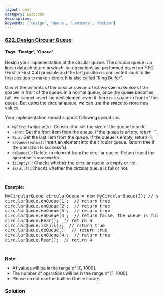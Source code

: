 ```yaml
---
layout: post
category: Leetcode
description: 
keywords: ['Design', 'Queue', 'Leetcode', 'Medium']
---
```

### [622. Design Circular Queue](https://leetcode.com/problems/design-circular-queue)

#### Tags: 'Design', 'Queue'

<div class="content__u3I1 question-content__JfgR"><div><p>Design your implementation of the circular queue. The circular queue is a linear data structure in which the operations are performed based on FIFO (First In First Out) principle and the last position is connected back to the first position to make a circle. It is also called "Ring Buffer".</p>
<p>One of the benefits of the circular queue is that we can make use of the spaces in front of the queue. In a normal queue, once the queue becomes full, we cannot insert the next element even if there is a space in front of the queue. But using the circular queue, we can use the space to store new values.</p>
<p>Your implementation should support following operations:</p>
<ul>
<li><code>MyCircularQueue(k)</code>: Constructor, set the size of the queue to be k.</li>
<li><code>Front</code>: Get the front item from the queue. If the queue is empty, return -1.</li>
<li><code>Rear</code>: Get the last item from the queue. If the queue is empty, return -1.</li>
<li><code>enQueue(value)</code>: Insert an element into the circular queue. Return true if the operation is successful.</li>
<li><code>deQueue()</code>: Delete an element from the circular queue. Return true if the operation is successful.</li>
<li><code>isEmpty()</code>: Checks whether the circular queue is empty or not.</li>
<li><code>isFull()</code>: Checks whether the circular queue is full or not.</li>
</ul>
<p> </p>
<p><strong>Example:</strong></p>
<pre>MyCircularQueue circularQueue = new MyCircularQueue(3); // set the size to be 3
circularQueue.enQueue(1);  // return true
circularQueue.enQueue(2);  // return true
circularQueue.enQueue(3);  // return true
circularQueue.enQueue(4);  // return false, the queue is full
circularQueue.Rear();  // return 3
circularQueue.isFull();  // return true
circularQueue.deQueue();  // return true
circularQueue.enQueue(4);  // return true
circularQueue.Rear();  // return 4
</pre>
 

<p><strong>Note:</strong></p>
<ul>
<li>All values will be in the range of [0, 1000].</li>
<li>The number of operations will be in the range of [1, 1000].</li>
<li>Please do not use the built-in Queue library.</li>
</ul>
</div></div>

### Solution
